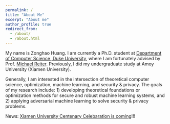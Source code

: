 ```yaml
---
permalink: /
title: "About Me"
excerpt: "About me"
author_profile: true
redirect_from: 
  - /about/
  - /about.html
---
```


My name is Zonghao Huang. I am currently a Ph.D. student at [Department of Computer Science, Duke University](https://www.cs.duke.edu/), where I am fortunately advised by Prof. [Michael Reiter](https://reitermk.github.io/). Previously, I did my undergraduate study at Amoy University (Xiamen University). 

Generally, I am interested in the intersection of theoretical computer science, optimization, machine learning, and security & privacy. The goals of my research include: 1) developing theoretical foundations or optimization methods for secure and robust machine learning systems, and 2) applying adversarial machine learning to solve security & privacy problems.

News: [Xiamen University Centenary Celebaration is coming](https://100.xmu.edu.cn/#landing)!!!
